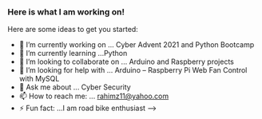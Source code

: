 ### Here is what I am working on!

Here are some ideas to get you started:

- 🔭 I’m currently working on ... Cyber Advent 2021 and Python Bootcamp
- 🌱 I’m currently learning ...Python
- 👯 I’m looking to collaborate on ... Arduino and Raspberry projects
- 🤔 I’m looking for help with ... Arduino – Raspberry Pi Web Fan Control with MySQL
- 💬 Ask me about ... Cyber Security 
- 📫 How to reach me: ... rahimz11@yahoo.com
- ⚡ Fun fact: ...I am road bike enthusiast
-->

